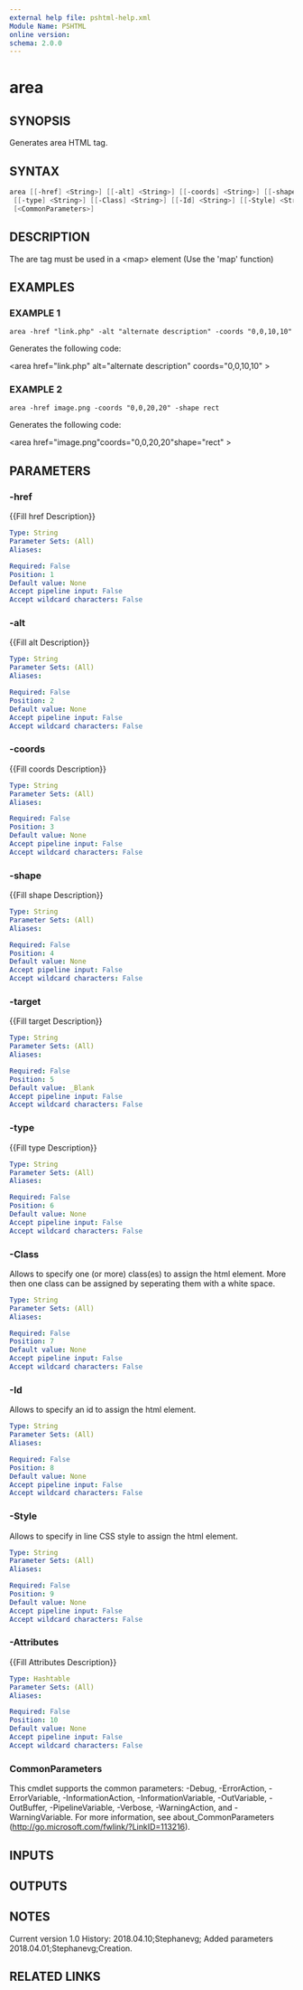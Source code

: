 ```yaml
---
external help file: pshtml-help.xml
Module Name: PSHTML
online version:
schema: 2.0.0
---
```


# area

## SYNOPSIS
Generates area HTML tag.

## SYNTAX

``` powershell
area [[-href] <String>] [[-alt] <String>] [[-coords] <String>] [[-shape] <String>] [[-target] <String>]
 [[-type] <String>] [[-Class] <String>] [[-Id] <String>] [[-Style] <String>] [[-Attributes] <Hashtable>]
 [<CommonParameters>]
```

## DESCRIPTION
The are tag must be used in a \<map\> element (Use the 'map' function)

## EXAMPLES

### EXAMPLE 1
```
area -href "link.php" -alt "alternate description" -coords "0,0,10,10"
```

Generates the following code:

\<area href="link.php" alt="alternate description" coords="0,0,10,10" \>

### EXAMPLE 2
```
area -href image.png -coords "0,0,20,20" -shape rect
```

Generates the following code:

\<area href="image.png"coords="0,0,20,20"shape="rect" \>

## PARAMETERS

### -href
{{Fill href Description}}

```yaml
Type: String
Parameter Sets: (All)
Aliases:

Required: False
Position: 1
Default value: None
Accept pipeline input: False
Accept wildcard characters: False
```

### -alt
{{Fill alt Description}}

```yaml
Type: String
Parameter Sets: (All)
Aliases:

Required: False
Position: 2
Default value: None
Accept pipeline input: False
Accept wildcard characters: False
```

### -coords
{{Fill coords Description}}

```yaml
Type: String
Parameter Sets: (All)
Aliases:

Required: False
Position: 3
Default value: None
Accept pipeline input: False
Accept wildcard characters: False
```

### -shape
{{Fill shape Description}}

```yaml
Type: String
Parameter Sets: (All)
Aliases:

Required: False
Position: 4
Default value: None
Accept pipeline input: False
Accept wildcard characters: False
```

### -target
{{Fill target Description}}

```yaml
Type: String
Parameter Sets: (All)
Aliases:

Required: False
Position: 5
Default value: _Blank
Accept pipeline input: False
Accept wildcard characters: False
```

### -type
{{Fill type Description}}

```yaml
Type: String
Parameter Sets: (All)
Aliases:

Required: False
Position: 6
Default value: None
Accept pipeline input: False
Accept wildcard characters: False
```

### -Class
Allows to specify one (or more) class(es) to assign the html element.
More then one class can be assigned by seperating them with a white space.

```yaml
Type: String
Parameter Sets: (All)
Aliases:

Required: False
Position: 7
Default value: None
Accept pipeline input: False
Accept wildcard characters: False
```

### -Id
Allows to specify an id to assign the html element.

```yaml
Type: String
Parameter Sets: (All)
Aliases:

Required: False
Position: 8
Default value: None
Accept pipeline input: False
Accept wildcard characters: False
```

### -Style
Allows to specify in line CSS style to assign the html element.

```yaml
Type: String
Parameter Sets: (All)
Aliases:

Required: False
Position: 9
Default value: None
Accept pipeline input: False
Accept wildcard characters: False
```

### -Attributes
{{Fill Attributes Description}}

```yaml
Type: Hashtable
Parameter Sets: (All)
Aliases:

Required: False
Position: 10
Default value: None
Accept pipeline input: False
Accept wildcard characters: False
```

### CommonParameters
This cmdlet supports the common parameters: -Debug, -ErrorAction, -ErrorVariable, -InformationAction, -InformationVariable, -OutVariable, -OutBuffer, -PipelineVariable, -Verbose, -WarningAction, and -WarningVariable.
For more information, see about_CommonParameters (http://go.microsoft.com/fwlink/?LinkID=113216).

## INPUTS

## OUTPUTS

## NOTES
Current version 1.0
   History:
       2018.04.10;Stephanevg; Added parameters
       2018.04.01;Stephanevg;Creation.

## RELATED LINKS
